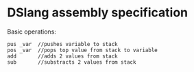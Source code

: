 # DSlang assembly specification
Basic operations:
```
pus _var  //pushes variable to stack
pos _var  //pops top value from stack to variable
add       //adds 2 values from stack
sub       //substracts 2 values from stack
```
